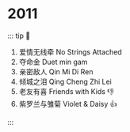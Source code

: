 # 2011

::: tip 📌

1. 爱情无线牵 No Strings Attached
2. 夺命金 Duet min gam
3. 亲密敌人 Qin Mi Di Ren
4. 倾城之泪 Qing Cheng Zhi Lei
5. 老友有喜 Friends with Kids :-1:
6. 紫罗兰与雏菊 Violet & Daisy :+1:

:::